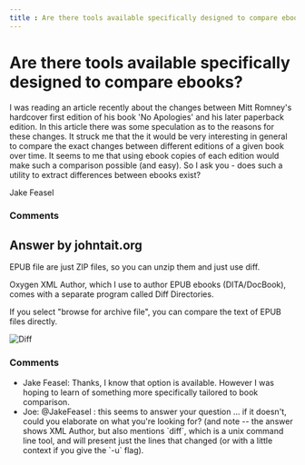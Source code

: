 ```yaml
---
title : Are there tools available specifically designed to compare ebooks?
---
```

Are there tools available specifically designed to compare ebooks?
=====================
I was reading an article recently about the changes between Mitt
Romney's hardcover first edition of his book 'No Apologies' and his
later paperback edition. In this article there was some speculation as
to the reasons for these changes. It struck me that the it would be very
interesting in general to compare the exact changes between different
editions of a given book over time. It seems to me that using ebook
copies of each edition would make such a comparison possible (and easy).
So I ask you - does such a utility to extract differences between ebooks
exist?

Jake Feasel

### Comments ###


Answer by johntait.org
----------------
EPUB file are just ZIP files, so you can unzip them and just use diff.

Oxygen XML Author, which I use to author EPUB ebooks (DITA/DocBook),
comes with a separate program called Diff Directories.

If you select "browse for archive file", you can compare the text of
EPUB files directly.

![Diff](http://i.stack.imgur.com/VTzwW.png)

### Comments ###
* Jake Feasel: Thanks, I know that option is available. However I was hoping to learn
of something more specifically tailored to book comparison.
* Joe: @JakeFeasel : this seems to answer your question ... if it doesn't,
could you elaborate on what you're looking for? (and note -- the answer
shows XML Author, but also mentions \`diff\`, which is a unix command
line tool, and will present just the lines that changed (or with a
little context if you give the \`-u\` flag).

